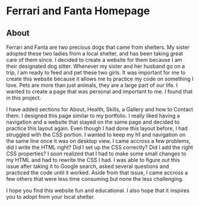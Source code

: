 <h1>Ferrari and Fanta Homepage</h1>

<h2>About</h2>
<p>Ferrari and Fanta are two precious dogs that came from shelters. My sister adopted these two ladies from a local shelter, and has been taking great care of them since. I decided to create a website for them
  because I am their designated dog sitter. Whenever my sister and her husband go on a trip, I am ready to feed and pet these two girls. It was important for me to create this website because it allows me to practice
  my code on something I love. Pets are more than just animals, they are a large part of our life. I wanted to create a page that was personal and important to me. I found that in this project.</p>

<p>I have added sections for About, Health, Skills, a Gallery and how to Contact them. I designed this page similar to my portfolio. I really liked having a navigation and a website that stayed on the same page and
  decided to practice this layout again. Even though I had done this layout before, I had struggled with the CSS portion. I wanted to keep my h1 and navigation on the same line once it was on desktop view.
  I came accross a few problems, did I write the HTML right? Did I set up the CSS correctly? Did I add the right CSS properties? I soon realized that I had to make some small changes to my HTML and had to rewrite 
  the CSS I had. I was able to figure out this issue after taking it to Google search, asked several questions and practiced the code until it worked. Aside from that issue, I came accross a few others that were 
  less time consuming but none the less challenging. </p>

<p>I hope you find this website fun and educational. I also hope that it inspires you to adopt from your local shelter.</p>
